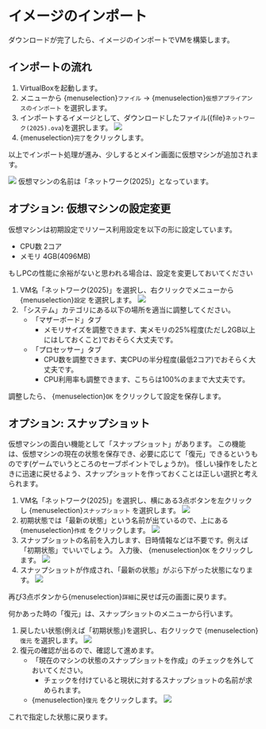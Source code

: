 # イメージのインポート

ダウンロードが完了したら、イメージのインポートでVMを構築します。

## インポートの流れ

1. VirtualBoxを起動します。
2. メニューから {menuselection}`ファイル` → {menuselection}`仮想アプライアンスのインポート` を選択します。
3. インポートするイメージとして、ダウンロードしたファイル({file}`ネットワーク(2025).ova`)を選択します。
   ![](images/import-vm.png)
4. {menuselection}`完了`をクリックします。

以上でインポート処理が進み、少しするとメイン画面に仮想マシンが追加されます。

![](images/imported-vm.png)
仮想マシンの名前は「ネットワーク(2025)」となっています。

## オプション: 仮想マシンの設定変更

仮想マシンは初期設定でリソース利用設定を以下の形に設定しています。

- CPU数 2コア
- メモリ 4GB(4096MB)

もしPCの性能に余裕がないと思われる場合は、設定を変更しておいてください

1. VM名「ネットワーク(2025)」を選択し、右クリックでメニューから {menuselection}`設定` を選択します。
   ![](images/vm-config-start.png)
2. 「システム」カテゴリにある以下の場所を適当に調整してください。
    - 「マザーボード」タブ
      - メモリサイズを調整できます、実メモリの25%程度(ただし2GB以上にはしておくこと)でおそらく大丈夫です。
    - 「プロセッサー」タブ
      - CPU数を調整できます、実CPUの半分程度(最低2コア)でおそらく大丈夫です。
      - CPU利用率も調整できます、こちらは100%のままで大丈夫です。

調整したら、 {menuselection}`OK` をクリックして設定を保存します。

## オプション: スナップショット

仮想マシンの面白い機能として「スナップショット」があります。
この機能は、仮想マシンの現在の状態を保存でき、必要に応じて「復元」できるというものです(ゲームでいうところのセーブポイントでしょうか)。
怪しい操作をしたときに迅速に戻せるよう、スナップショットを作っておくことは正しい選択と考えられます。

1. VM名「ネットワーク(2025)」を選択し、横にある3点ボタンを左クリックし {menuselection}`スナップショット` を選択します。
   ![](images/call-snapshot.png)
2. 初期状態では「最新の状態」という名前が出ているので、上にある {menuselection}`作成` をクリックします。
   ![](images/create-snapshot.png)
3. スナップショットの名前を入力します、日時情報などは不要です。例えば「初期状態」でいいでしょう。
   入力後、 {menuselection}`OK` をクリックします。
   ![](images/create-snapshot-naming.png)
4. スナップショットが作成され、「最新の状態」がぶら下がった状態になります。
    ![](images/snapshot-created.png)

再び3点ボタンから{menuselection}`詳細`に戻せば元の画面に戻ります。

何かあった時の「復元」は、スナップショットのメニューから行います。

1. 戻したい状態(例えば「初期状態」)を選択し、右クリックで {menuselection}`復元` を選択します。
   ![](images/revert-start.png)
2. 復元の確認が出るので、確認して進めます。
   - 「現在のマシンの状態のスナップショットを作成」のチェックを外しておいてください。
     - チェックを付けていると現状に対するスナップショットの名前が求められます。
   - {menuselection}`復元` をクリックします。
   ![](images/revert-check.png)

これで指定した状態に戻ります。
